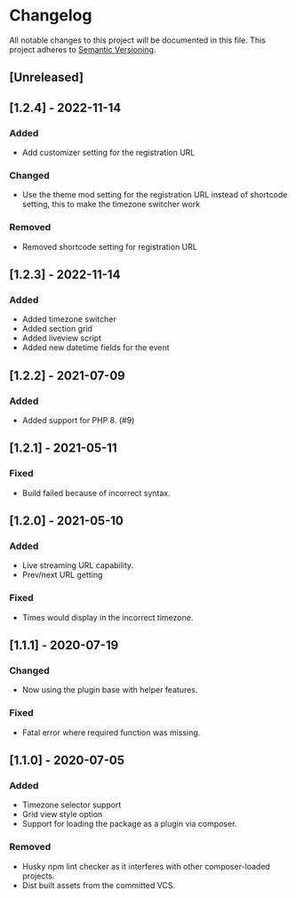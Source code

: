 # Changelog

All notable changes to this project will be documented in this file. This project adheres to [Semantic Versioning](https://semver.org/spec/v2.0.0.html).

## [Unreleased]

## [1.2.4] - 2022-11-14
### Added
- Add customizer setting for the registration URL

### Changed
- Use the theme mod setting for the registration URL instead of shortcode setting, this to make the timezone switcher work

### Removed
- Removed shortcode setting for registration URL

## [1.2.3] - 2022-11-14
### Added
- Added timezone switcher
- Added section grid
- Added liveview script
- Added new datetime fields for the event

## [1.2.2] - 2021-07-09

### Added

- Added support for PHP 8. (#9)

## [1.2.1] - 2021-05-11

### Fixed

- Build failed because of incorrect syntax.

## [1.2.0] - 2021-05-10

### Added

- Live streaming URL capability.
- Prev/next URL getting

### Fixed

- Times would display in the incorrect timezone.

## [1.1.1] - 2020-07-19

### Changed

- Now using the plugin base with helper features.

### Fixed

- Fatal error where required function was missing.

## [1.1.0] - 2020-07-05

### Added

- Timezone selector support
- Grid view style option
- Support for loading the package as a plugin via composer.

### Removed

- Husky npm lint checker as it interferes with other composer-loaded projects.
- Dist built assets from the committed VCS.
